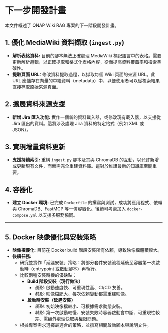 # 下一步開發計畫

本文件概述了 QNAP Wiki RAG 專案的下一階段開發計畫。

## 1. 優化 MediaWiki 資料擷取 (`ingest.py`)

-   **解析表格資料:** 目前的腳本無法正確處理 MediaWiki 標記語言中的表格。需要更新解析邏輯，以正確提取和格式化表格內容，從而提高資料覆蓋率和檢索準確性。
-   **提取頁面 URL:** 修改資料提取過程，以擷取每個 Wiki 頁面的來源 URL。此 URL 應儲存在向量的中繼資料（metadata）中，以便使用者可以從檢索結果直接存取原始來源頁面。

## 2. 擴展資料來源支援

-   **新增 Jira 匯入功能:** 實作一個新的資料載入器，或修改現有載入器，以支援從 Jira 匯出的資料。這將涉及處理 Jira 資料的特定格式（例如 XML 或 JSON）。

## 3. 實現增量資料更新

-   **支援持續索引:** 重構 `ingest.py` 腳本及其與 ChromaDB 的互動，以允許新增或更新現有文件，而無需完全重建資料庫。這對於維護最新的知識庫至關重要。

## 4. 容器化

-   **建立 Docker 環境:** 已完成 `Dockerfile` 的撰寫與測試，成功將應用程式、依賴與 ChromaDB、FastMCP 等一併容器化。後續可考慮加入 `docker-compose.yml` 以支援多服務協同。

---

## 5. Docker 映像優化與安裝策略

-   **映像檔優化:** 目前在 Docker build 階段安裝所有依賴，導致映像檔體積較大。
-   **後續任務:**
	- 研究並實作「延遲安裝」策略：將部分套件安裝流程延後至容器第一次啟動時（entrypoint 或啟動腳本）再執行。
	- 比較兩種安裝時機的優缺點：
		- **Build 階段安裝（現行做法）**
			- *優點*: 啟動速度快、可重現性高、CI/CD 友善。
			- *缺點*: 映像檔肥大、每次依賴變動都需重建映像。
		- **啟動時安裝（延遲安裝）**
			- *優點*: 初始映像檔較小、可根據需求動態安裝。
			- *缺點*: 第一次啟動較慢、安裝失敗時容器啟動會中斷、可重現性較差、需額外處理快取與權限問題。
	- 根據專案需求選擇最適合的策略，並撰寫相關啟動腳本與說明文件。
